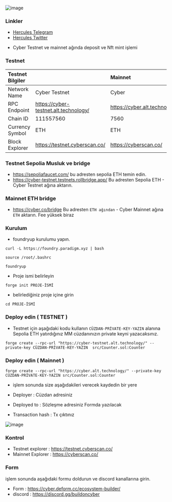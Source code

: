 ![image](https://github.com/HerculesNode/cyber/assets/101635385/9c484487-8cc9-4c0f-9c54-41e27c6b29e5)



### Linkler
 * [Hercules Telegram](https://t.me/HerculesNode)
 * [Hercules Twitter](https://twitter.com/Herculesnode)


- Cyber Testnet ve mainnet ağında deposit ve Nft mint işlemi


### Testnet

| Testnet Bilgiler |      |     Mainnet  |    
| :-------- | :------- |  :-------      | 
| Network Name	      | Cyber Testnet |    Cyber    |  
| RPC Endpoint	      | https://cyber-testnet.alt.technology/ |  https://cyber.alt.technology/     |  
| Chain ID	      | 	111557560 |     7560   |   	 |  
| Currency Symbol	      | ETH |     ETH   |    |  
| Block Explorer      | 	https://testnet.cyberscan.co/|     https://cyberscan.co/  |   


### Testnet Sepolia Musluk ve bridge

- https://sepoliafaucet.com/  bu adresten sepolia ETH temin edin.
- https://cyber-testnet.testnets.rollbridge.app/  Bu adresten Sepolia ETH - Cyber Testnet ağına aktarın.

### Mainnet ETH bridge

- https://cyber.co/bridge  Bu adresten `ETH ağından` - Cyber Mainnet ağına `ETH` aktarın. Fee yüksek biraz

### Kurulum 

- foundryup kurulumu yapın.

```shell
curl -L https://foundry.paradigm.xyz | bash
```

```shell
source /root/.bashrc
```

```shell
foundryup
```

-  Proje ismi belirleyin

```shell
forge init PROJE-İSMİ
```

- belirlediğiniz proje içine girin

```shell
cd PROJE-İSMİ
```

### Deploy edin ( TESTNET )

- Testnet için aşağıdaki kodu kullanın `CÜZDAN-PRİVATE-KEY-YAZIN` alanına Sepolia ETH yatırdığınız MM cüzdanınızın private keyni yazacaksınız. 

```shell
forge create --rpc-url "https://cyber-testnet.alt.technology/" --private-key CÜZDAN-PRİVATE-KEY-YAZIN  src/Counter.sol:Counter
```


### Deploy edin ( Mainnet )

```shell
forge create --rpc-url "https://cyber.alt.technology/" --private-key CÜZDAN-PRİVATE-KEY-YAZIN src/Counter.sol:Counter
```


- işlem sonunda size  aşağıdakileri verecek kaydedin bir yere
  
- Deployer  : Cüzdan adresiniz
- Deployed to  : Sözleşme adresiniz Formda yazılacak
- Transaction hash : Tx çıktınız

![image](https://github.com/HerculesNode/cyber/assets/101635385/f063238e-6dec-4a1b-b57b-6cdc1190287f)


### Kontrol

- Testnet explorer : https://testnet.cyberscan.co/
- Mainnet Explorer : https://cyberscan.co/


### Form

işlem sonunda aşağıdaki formu doldurun ve discord kanallarına girin.

- Form : https://cyber.deform.cc/ecosystem-builder/
- discord : https://discord.gg/buildoncyber
